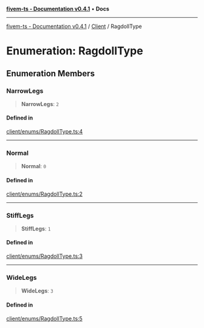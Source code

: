 [**fivem-ts - Documentation v0.4.1**](../../../README.md) • **Docs**

***

[fivem-ts - Documentation v0.4.1](../../../README.md) / [Client](../README.md) / RagdollType

# Enumeration: RagdollType

## Enumeration Members

### NarrowLegs

> **NarrowLegs**: `2`

#### Defined in

[client/enums/RagdollType.ts:4](https://github.com/Purpose-Dev/fivem-ts/blob/main/src/client/enums/RagdollType.ts#L4)

***

### Normal

> **Normal**: `0`

#### Defined in

[client/enums/RagdollType.ts:2](https://github.com/Purpose-Dev/fivem-ts/blob/main/src/client/enums/RagdollType.ts#L2)

***

### StiffLegs

> **StiffLegs**: `1`

#### Defined in

[client/enums/RagdollType.ts:3](https://github.com/Purpose-Dev/fivem-ts/blob/main/src/client/enums/RagdollType.ts#L3)

***

### WideLegs

> **WideLegs**: `3`

#### Defined in

[client/enums/RagdollType.ts:5](https://github.com/Purpose-Dev/fivem-ts/blob/main/src/client/enums/RagdollType.ts#L5)

